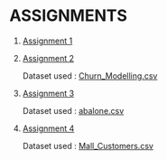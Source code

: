 # ASSIGNMENTS

1. [Assignment 1](https://github.com/IBM-EPBL/IBM-Project-38740-1660385095/blob/main/Assignment_1_VIDHYAMBIKA_SR.ipynb)
2. [Assignment 2](https://github.com/IBM-EPBL/IBM-Project-38740-1660385095/blob/main/ASSIGNMENTS/Team%20Lead-S_R_Vidhyambika/ASSIGNMENT2_S_R_VIDHYAMBIKA.ipynb)

      Dataset used : [Churn_Modelling.csv](https://github.com/IBM-EPBL/IBM-Project-38740-1660385095/blob/main/ASSIGNMENTS/Team%20Lead-S_R_Vidhyambika/Churn_Modelling.csv)
3. [Assignment 3](https://github.com/IBM-EPBL/IBM-Project-38740-1660385095/blob/main/ASSIGNMENTS/Team%20Lead-S_R_Vidhyambika/ASSIGNMENT3_S_R_VIDHYAMBIKA.ipynb)

      Dataset used : [abalone.csv](https://github.com/IBM-EPBL/IBM-Project-38740-1660385095/blob/main/ASSIGNMENTS/Team%20Lead-S_R_Vidhyambika/abalone.csv)
4. [Assignment 4](https://github.com/IBM-EPBL/IBM-Project-38740-1660385095/blob/main/ASSIGNMENTS/Team%20Lead-S_R_Vidhyambika/ASSIGNMENT4_S_R_VIDHYAMBIKA.ipynb)

      Dataset used : [Mall_Customers.csv](https://github.com/IBM-EPBL/IBM-Project-38740-1660385095/blob/main/ASSIGNMENTS/Team%20Lead-S_R_Vidhyambika/Mall_Customers.csv)
